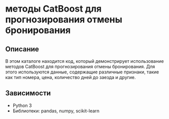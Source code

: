 # методы CatBoost для прогнозирования отмены бронирования

## Описание
В этом каталоге находится код, который демонстрирует использование методов CatBoost для прогнозирования отмены бронирования. Для этого используются данные, содержащие различные признаки, такие как тип номера, цена, количество дней до заезда и другие.

## Зависимости
- Python 3
- Библиотеки: pandas, numpy, scikit-learn
